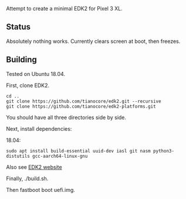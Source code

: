 Attempt to create a minimal EDK2 for Pixel 3 XL.

## Status

Absolutely nothing works. Currently clears screen at boot, then freezes.

## Building
Tested on Ubuntu 18.04.

First, clone EDK2.

```
cd ..
git clone https://github.com/tianocore/edk2.git --recursive
git clone https://github.com/tianocore/edk2-platforms.git
```

You should have all three directories side by side.

Next, install dependencies:

18.04:

```
sudo apt install build-essential uuid-dev iasl git nasm python3-distutils gcc-aarch64-linux-gnu
```

Also see [EDK2 website](https://github.com/tianocore/tianocore.github.io/wiki/Using-EDK-II-with-Native-GCC#Install_required_software_from_apt)

Finally, ./build.sh.

Then fastboot boot uefi.img.
